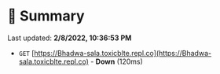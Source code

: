 # 📖 Summary
Last updated: **2/8/2022, 10:36:53 PM**

- `GET` [https://Bhadwa-sala.toxicblte.repl.co](https://Bhadwa-sala.toxicblte.repl.co) - **Down** (120ms)
